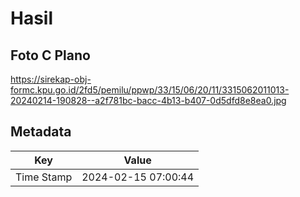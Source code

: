 # Hasil

## Foto C Plano

https://sirekap-obj-formc.kpu.go.id/2fd5/pemilu/ppwp/33/15/06/20/11/3315062011013-20240214-190828--a2f781bc-bacc-4b13-b407-0d5dfd8e8ea0.jpg


## Metadata

| Key        | Value               |
| ---------- | ------------------- |
| Time Stamp | 2024-02-15 07:00:44 |



